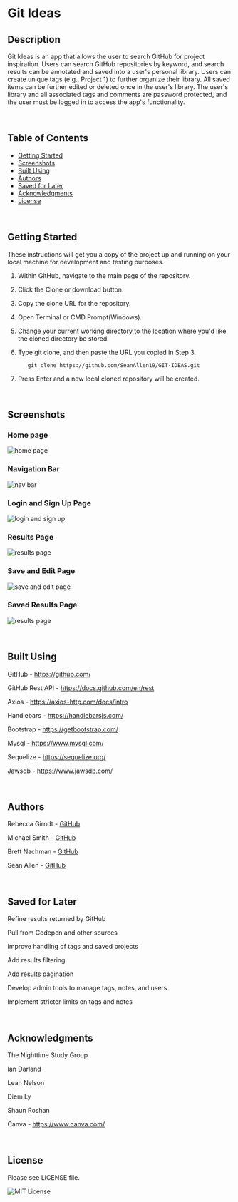 # Git Ideas 

## Description

Git Ideas is an app that allows the user to search GitHub for project inspiration. Users can search GitHub repositories by keyword, and search results can be annotated and saved into a user's personal library. Users can create unique tags (e.g., Project 1) to further organize their library. All saved items can be further edited or deleted once in the user's library. The user's library and all associated tags and comments are password protected, and the user must be logged in to access the app's functionality.

<br>   

## Table of Contents

- [Getting Started](#getting-started)
- [Screenshots](#screenshots)
- [Built Using](#built-using)
- [Authors](#authors)
- [Saved for Later](#saved-for-later)
- [Acknowledgments](#acknowledgments)
- [License](#license)

<br>

## Getting Started

These instructions will get you a copy of the project up and running on your local machine for development and testing purposes.

1. Within GitHub, navigate to the main page of the repository.

2. Click the Clone or download button.

3. Copy the clone URL for the repository.

4. Open Terminal or CMD Prompt(Windows).

5. Change your current working directory to the location where you'd like the cloned directory be stored.

6. Type git clone, and then paste the URL you copied in Step 3.

          git clone https://github.com/SeanAllen19/GIT-IDEAS.git

7. Press Enter and a new local cloned repository will be created.   
    
<br>  

## Screenshots

### Home page
![home page](./assets/GitIdeas_Homepage.png)

### Navigation Bar
![nav bar](./assets/GitIdeas_Nav.png)

### Login and Sign Up Page
![login and sign up](./assets/GitIdeas_Login_Signup.png)

### Results Page
![results page](./assets/GitIdeas_Results.png)

### Save and Edit Page
![save and edit page](./assets/GitIdeas_SaveandEdit.png)

### Saved Results Page
![results page](./assets/GitIdeas_Saved.png)

<br>      
    
## Built Using

GitHub - https://github.com/

GitHub Rest API - https://docs.github.com/en/rest

Axios - https://axios-http.com/docs/intro

Handlebars - https://handlebarsjs.com/

Bootstrap - https://getbootstrap.com/

Mysql - https://www.mysql.com/

Sequelize - https://sequelize.org/

Jawsdb - https://www.jawsdb.com/

<br>    

## Authors
     
Rebecca Girndt - [GitHub](https://github.com/Re-Gi)
  
Michael Smith - [GitHub](https://github.com/AustinBQ02)
  
Brett Nachman - [GitHub](https://github.com/brettnachman)
  
Sean Allen - [GitHub](https://github.com/SeanAllen19)
  
  <br>   

## Saved for Later

 Refine results returned by GitHub

 Pull from Codepen and other sources

 Improve handling of tags and saved projects

 Add results filtering

 Add results pagination

 Develop admin tools to manage tags, notes, and users

 Implement stricter limits on tags and notes 

<br>     

## Acknowledgments

The Nighttime Study Group

Ian Darland

Leah Nelson

Diem Ly

Shaun Roshan

Canva - https://www.canva.com/

<br>

## License

Please see LICENSE file.

![MIT License](https://img.shields.io/github/license/AustinBQ02/c03-password-generator)